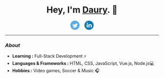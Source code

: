 <p align="center">
<h1 align="center">Hey, I'm <a href="https://dauryellen.github.io/">Daury</a>. 👋</h1>
<p>
<p align="center">
  <a href="https://twitter.com/podeserellen" target="_blank"><img src="twitter.svg" height="30" width="30"></a>&nbsp;&nbsp;&nbsp;
  <a href="https://www.linkedin.com/in/dauryellen/" target="_blank"><img src="linkedin.svg" height="30" width="30"></a>
<p>
  
  ---------------------------------------------------------------------------------------------------------------------------------------------------------------------------------
### <i>About</i>

-  **Learning :** Full-Stack Development :zap:
-  **Languages & Frameworks :** HTML, CSS, JavaScript, Vue.js, Node.js💻
-  **Hobbies :** Video games, Soccer & Music :headphones:
